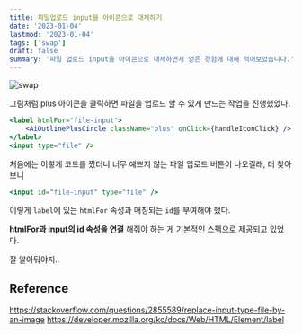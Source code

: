 ```yaml
---
title: 파일업로드 input을 아이콘으로 대체하기
date: '2023-01-04'
lastmod: '2023-01-04'
tags: ['swap']
draft: false
summary: '파일 업로드 input을 아이콘으로 대체하면서 얻은 경험에 대해 적어보았습니다.'
---
```


![swap](/static/images/swap.png)

그림처럼 plus 아이콘을 클릭하면 파일을 업로드 할 수 있게 만드는 작업을 진행했었다.

```jsx
<label htmlFor="file-input">
    <AiOutlinePlusCircle className="plus" onClick={handleIconClick} />
</label>
<input type="file" />
```

처음에는 이렇게 코드를 짰더니 너무 예쁘지 않는 파일 업로드 버튼이 나오길래, 더 찾아보니

```jsx
<input id="file-input" type="file" />
```

이렇게 `label`에 있는 `htmlFor` 속성과 매칭되는 `id`를 부여해야 했다.

**htmlFor과 input의 id 속성을 연결** 해줘야 하는 게 기본적인 스펙으로 제공되고 있었다.

잘 알아둬야지..

## Reference

https://stackoverflow.com/questions/2855589/replace-input-type-file-by-an-image
https://developer.mozilla.org/ko/docs/Web/HTML/Element/label
